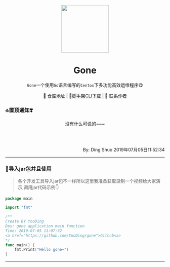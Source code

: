 <p align="center">
    <a href="https://github.com/YooDing/"><img src="https://image.flaticon.com/icons/png/512/232/232412.png" width="150"/></a>
    <h1 align="center">Gone</h1>
</p>
<p align="center"><code>Gone</code>一个使用<code>Go</code>语言编写的<code>Centos</code>下多功能高效运维程序😋</p>

<p align="center">
    🤩 <a href="https://github.com/YooDing/gone" target="_blank">仓库地址</a> | 
    🍻<a href="https://github.com/YooDing/gone" target="_blank">脚手架CLI下载 </a> | 
    👷 <a href="https://wpa.qq.com/msgrd?v=3&uin=2420498526&site=qq&menu=yes" target="_blank">联系作者</a> 
</p>

### 🔝置顶通知❣️

<p align="center">
 没有什么可说的~~~
</p>
</br>
</br>
<p align="right">By: Ding Shuo
                   2019年07月05日11:52:34</p> 

----------
### 🚀导入jar包并且使用

> 各个开发工具导入jar包不一样所以这里我准备获取录制一个视频给大家演示,调用jar代码示例👇

```go
package main

import "fmt"

/**
Create BY YooDing
Des: gone application main function
Time: 2019-07-05 11:07:32
<a href="https://github.com/YooDing/gone">Github<a>
*/
func main() {
	fmt.Print("Hello gone~")
}
```


----------
